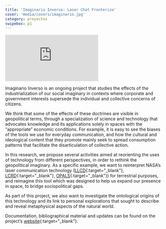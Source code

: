 ```yaml
---
title: 'Imaginario Inverso: Laser Chat Fronterizo'
cover: 'media/covers/imaginario.jpg'
category: proyectos
swipebox: p1
---
```

<div class="video-wrapper video-wrapper-16x9">
  <iframe src="https://player.vimeo.com/video/165527282?byline=0&amp;portrait=0" frameborder="0" allowfullscreen="allowfullscreen"></iframe>
</div>

Imaginario Inverso is an ongoing project that studies the effects of the industrialization of our social imaginary in contexts where corporate and government interests supersede the individual and collective concerns of citizens.

We think that some of the effects of these doctrines are visible in geopolitical terms, through a specialization of science and technology that advocates knowledge and its applications solely in spaces with the “appropriate” economic conditions. For example, it is easy to see the biases of the tools we use for everyday communication, and how the cultural and ideological content that they promote mainly seek to spread consumption patterns that facilitate the disarticulation of collective action.

In this research, we propose several activities aimed at reorienting the uses of technology from different perspectives, in order to rethink the geopolitical imaginary. As a specific example, we want to reinterpret NASA’s laser communication technology ([LLCD](https://esc.gsfc.nasa.gov/node/159){:target="_blank"}, [LCRD](https://esc.gsfc.nasa.gov/node/233){:target="_blank"}, [OPALS](https://www.nasa.gov/mission_pages/station/research/news/opals_beams_video/){:target="_blank"}) for terrestrial purposes, and reimagine this tool which was designed to help us expand our presence in space, to bridge sociopolitical gaps.

As part of this project, we also want to investigate the ontological origins of this technology and its link to personal explorations that sought to describe and reveal metaphysical aspects of the natural world.

Documentation, bibliographical material and updates can be found on the project’s [website](http://astrovandalistas.cc/inverso/){:target="_blank"}.
